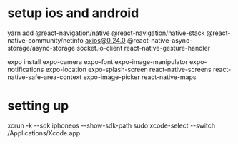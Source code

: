# setup ios and android
yarn add 
@react-navigation/native @react-navigation/native-stack @react-native-community/netinfo axios@0.24.0 @react-native-async-storage/async-storage socket.io-client react-native-gesture-handler

expo install 
expo-camera expo-font expo-image-manipulator expo-notifications expo-location expo-splash-screen react-native-screens react-native-safe-area-context expo-image-picker react-native-maps

# setting up
xcrun -k --sdk iphoneos --show-sdk-path
sudo xcode-select --switch /Applications/Xcode.app
